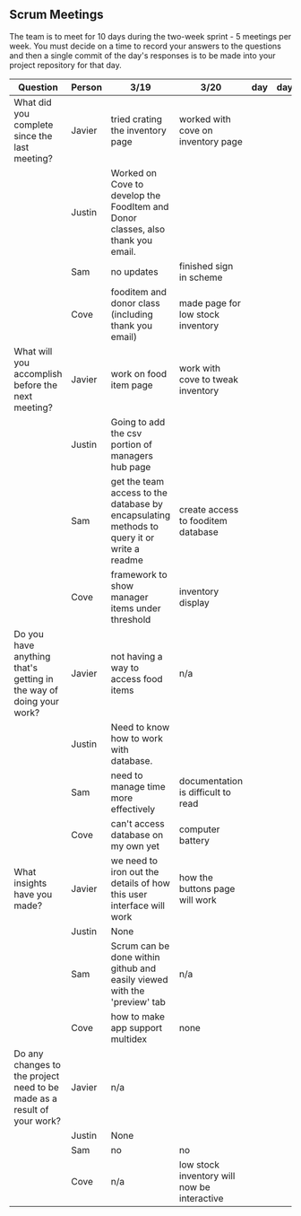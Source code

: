 ## Scrum Meetings
The team is to meet for 10 days during the two-week sprint - 5 meetings per week. You must decide on a time to record your answers to the questions and then a single commit of the day's responses is to be made into your project repository for that day.

Question    |          Person                                             | 3/19 | 3/20 | day | day | day | day | day |day | day | day |
------------|---------------------------------------------------------------------|-----|-----|-----|-----|-----|-----|-----|----|-----|-----|                                                              
| What did you complete since the last meeting? | Javier | tried crating the inventory page | worked with cove on inventory page |
|            | Justin | Worked on Cove to develop the FoodItem and Donor classes, also thank you email.  
|            | Sam | no updates | finished sign in scheme |
|            | Cove | fooditem and donor class (including thank you email) | made page for low stock inventory |
| What will you accomplish before the next meeting? | Javier |  work on food item page | work with cove to tweak inventory | 
|            | Justin | Going to add the csv portion of managers hub page  
|            | Sam | get the team access to the database by encapsulating methods to query it or write a readme | create access to fooditem database |
|            | Cove | framework to show manager items under threshold | inventory display |
| Do you have anything that's getting in the way of doing your work? | Javier |  not having a way to access food items | n/a  
|            | Justin |  Need to know how to work with database. 
|            | Sam | need to manage time more effectively | documentation is difficult to read | 
|            | Cove | can't access database on my own yet | computer battery |
| What insights have you made? | Javier | we need to iron out the details of how this user interface will work | how the buttons page will work |   
|            | Justin | None  
|            | Sam | Scrum can be done within github and easily viewed with the 'preview' tab | n/a | 
|            | Cove | how to make app support multidex | none
| Do any changes to the project need to be made as a result of your work? | Javier | n/a  
|            | Justin | None  
|            | Sam | no | no |
|            | Cove | n/a | low stock inventory will now be interactive
